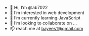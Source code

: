 - 👋 Hi, I’m @ab7022
- 👀 I’m interested in web development
- 🌱 I’m currently learning JavaScript
- 💞️ I’m looking to collaborate on ...
- 📫 reach me at bayees1@gmail.com

<!---
ab7022/ab7022 is a ✨ special ✨ repository because its `README.md` (this file) appears on your GitHub profile.
You can click the Preview link to take a look at your changes.
--->
